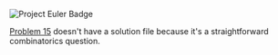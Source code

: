 ![Project Euler Badge](ttps://projecteuler.net/profile/joshuac3.png)

[Problem 15](https://projecteuler.net/problem=15) doesn't have a solution file because it's a straightforward combinatorics question.
